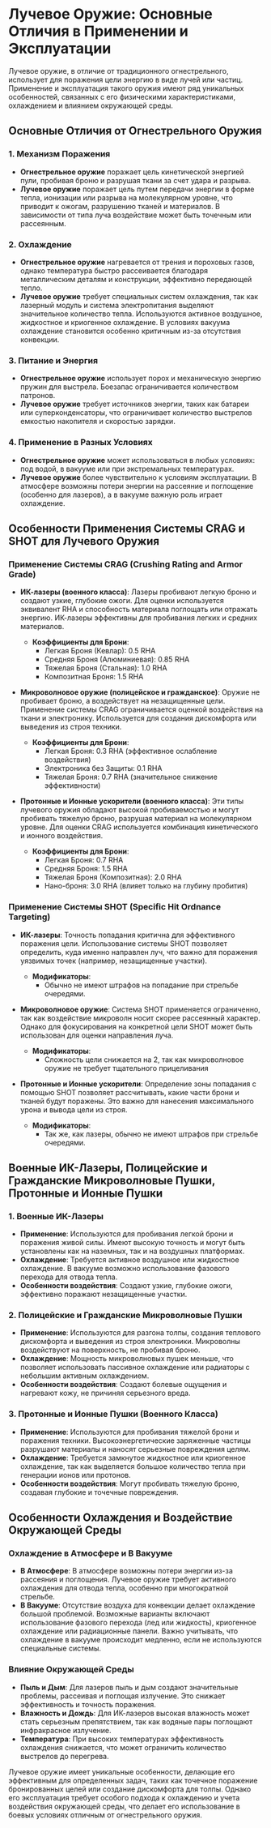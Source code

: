 # Лучевое Оружие: Основные Отличия в Применении и Эксплуатации

Лучевое оружие, в отличие от традиционного огнестрельного, использует для поражения цели энергию в виде лучей или частиц. Применение и эксплуатация такого оружия имеют ряд уникальных особенностей, связанных с его физическими характеристиками, охлаждением и влиянием окружающей среды.

## Основные Отличия от Огнестрельного Оружия

### 1. Механизм Поражения

- **Огнестрельное оружие** поражает цель кинетической энергией пули, пробивая броню и разрушая ткани за счет удара и разрыва.
- **Лучевое оружие** поражает цель путем передачи энергии в форме тепла, ионизации или разрыва на молекулярном уровне, что приводит к ожогам, разрушению тканей и материалов. В зависимости от типа луча воздействие может быть точечным или рассеянным.

### 2. Охлаждение

- **Огнестрельное оружие** нагревается от трения и пороховых газов, однако температура быстро рассеивается благодаря металлическим деталям и конструкции, эффективно передающей тепло.
- **Лучевое оружие** требует специальных систем охлаждения, так как лазерный модуль и система электропитания выделяют значительное количество тепла. Используются активное воздушное, жидкостное и криогенное охлаждение. В условиях вакуума охлаждение становится особенно критичным из-за отсутствия конвекции.

### 3. Питание и Энергия

- **Огнестрельное оружие** использует порох и механическую энергию пружин для выстрела. Боезапас ограничивается количеством патронов.
- **Лучевое оружие** требует источников энергии, таких как батареи или суперконденсаторы, что ограничивает количество выстрелов емкостью накопителя и скоростью зарядки.

### 4. Применение в Разных Условиях

- **Огнестрельное оружие** может использоваться в любых условиях: под водой, в вакууме или при экстремальных температурах.
- **Лучевое оружие** более чувствительно к условиям эксплуатации. В атмосфере возможны потери энергии на рассеяние и поглощение (особенно для лазеров), а в вакууме важную роль играет охлаждение.

## Особенности Применения Системы CRAG и SHOT для Лучевого Оружия

### Применение Системы CRAG (Crushing Rating and Armor Grade)

- **ИК-лазеры (военного класса)**: Лазеры пробивают легкую броню и создают узкие, глубокие ожоги. Для оценки используется эквивалент RHA и способность материала поглощать или отражать энергию. ИК-лазеры эффективны для пробивания легких и средних материалов.

  - **Коэффициенты для Брони**:
    - Легкая Броня (Кевлар): 0.5 RHA
    - Средняя Броня (Алюминиевая): 0.85 RHA
    - Тяжелая Броня (Стальная): 1.0 RHA
    - Композитная Броня: 1.5 RHA

- **Микроволновое оружие (полицейское и гражданское)**: Оружие не пробивает броню, а воздействует на незащищенные цели. Применение системы CRAG ограничивается оценкой воздействия на ткани и электронику. Используется для создания дискомфорта или выведения из строя техники.

  - **Коэффициенты для Брони**:
    - Легкая Броня: 0.3 RHA (эффективное ослабление воздействия)
    - Электроника без Защиты: 0.1 RHA
    - Тяжелая Броня: 0.7 RHA (значительное снижение эффективности)

- **Протонные и Ионные ускорители (военного класса)**: Эти типы лучевого оружия обладают высокой пробиваемостью и могут пробивать тяжелую броню, разрушая материал на молекулярном уровне. Для оценки CRAG используется комбинация кинетического и ионного воздействия.

  - **Коэффициенты для Брони**:
    - Легкая Броня: 0.7 RHA
    - Средняя Броня: 1.5 RHA
    - Тяжелая Броня (Композитная): 2.0 RHA
    - Нано-броня: 3.0 RHA (влияет только на глубину пробития)

### Применение Системы SHOT (Specific Hit Ordnance Targeting)

- **ИК-лазеры**: Точность попадания критична для эффективного поражения цели. Использование системы SHOT позволяет определить, куда именно направлен луч, что важно для поражения уязвимых точек (например, незащищенные участки).

  - **Модификаторы**:
    - Обычно не имеют штрафов на попадание при стрельбе очередями.

- **Микроволновое оружие**: Система SHOT применяется ограниченно, так как воздействие микроволн носит скорее рассеянный характер. Однако для фокусирования на конкретной цели SHOT может быть использован для оценки направления луча.

  - **Модификаторы**:
    - Сложность цели снижается на 2, так как микроволновое оружие не требует тщательного прицеливания

- **Протонные и Ионные ускорители**: Определение зоны попадания с помощью SHOT позволяет рассчитывать, какие части брони и тканей будут поражены. Это важно для нанесения максимального урона и вывода цели из строя.

  - **Модификаторы**:
    - Так же, как лазеры, обычно не имеют штрафов при стрельбе очередями.

## Военные ИК-Лазеры, Полицейские и Гражданские Микроволновые Пушки, Протонные и Ионные Пушки

### 1. Военные ИК-Лазеры

- **Применение**: Используются для пробивания легкой брони и поражения живой силы. Имеют высокую точность и могут быть установлены как на наземных, так и на воздушных платформах.
- **Охлаждение**: Требуется активное воздушное или жидкостное охлаждение. В вакууме возможно использование фазового перехода для отвода тепла.
- **Особенности воздействия**: Создают узкие, глубокие ожоги, эффективно поражают незащищенные участки.

### 2. Полицейские и Гражданские Микроволновые Пушки

- **Применение**: Используются для разгона толпы, создания теплового дискомфорта и выведения из строя электроники. Микроволны воздействуют на поверхность, не пробивая броню.
- **Охлаждение**: Мощность микроволновых пушек меньше, что позволяет использовать пассивное охлаждение или радиаторы с небольшим активным охлаждением.
- **Особенности воздействия**: Создают болевые ощущения и нагревают кожу, не причиняя серьезного вреда.

### 3. Протонные и Ионные Пушки (Военного Класса)

- **Применение**: Используются для пробивания тяжелой брони и поражения техники. Высокоэнергетические заряженные частицы разрушают материалы и наносят серьезные повреждения целям.
- **Охлаждение**: Требуется замкнутое жидкостное или криогенное охлаждение, так как выделяется большое количество тепла при генерации ионов или протонов.
- **Особенности воздействия**: Могут пробивать тяжелую броню, создавая глубокие и точечные повреждения.

## Особенности Охлаждения и Воздействие Окружающей Среды

### Охлаждение в Атмосфере и В Вакууме

- **В Атмосфере**: В атмосфере возможны потери энергии из-за рассеяния и поглощения. Лучевое оружие требует активного охлаждения для отвода тепла, особенно при многократной стрельбе.
- **В Вакууме**: Отсутствие воздуха для конвекции делает охлаждение большой проблемой. Возможные варианты включают использование фазового перехода (лед или жидкость), криогенное охлаждение или радиационные панели. Важно учитывать, что охлаждение в вакууме происходит медленно, если не используются специальные системы.

### Влияние Окружающей Среды

- **Пыль и Дым**: Для лазеров пыль и дым создают значительные проблемы, рассеивая и поглощая излучение. Это снижает эффективность и точность поражения.
- **Влажность и Дождь**: Для ИК-лазеров высокая влажность может стать серьезным препятствием, так как водяные пары поглощают инфракрасное излучение.
- **Температура**: При высоких температурах эффективность охлаждения снижается, что может ограничить количество выстрелов до перегрева.

Лучевое оружие имеет уникальные особенности, делающие его эффективным для определенных задач, таких как точечное поражение бронированных целей или создание дискомфорта для толпы. Однако его эксплуатация требует особого подхода к охлаждению и учета воздействия окружающей среды, что делает его использование в боевых условиях отличным от огнестрельного оружия.
